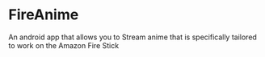 # FireAnime
An android app that allows you to Stream anime that is specifically tailored to work on the Amazon Fire Stick
